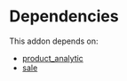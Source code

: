 # Dependencies

This addon depends on:

- [product_analytic](https://github.com/bringout/oca-financial)
- [sale](https://github.com/bringout/oca-ocb-sale/tree/c17ba68cff0610f4dfb2f6dd7d61af76671084cf/odoo-bringout-oca-ocb-sale)
